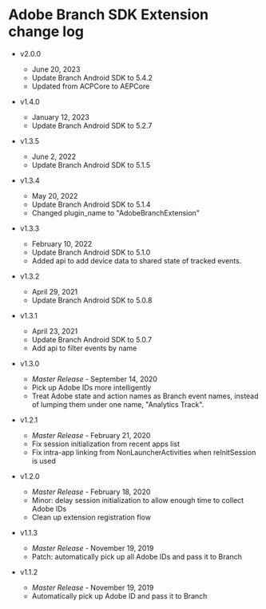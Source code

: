 # Adobe Branch SDK Extension change log

- v2.0.0
  * June 20, 2023
  * Update Branch Android SDK to 5.4.2
  * Updated from ACPCore to AEPCore


- v1.4.0
  * January 12, 2023
  * Update Branch Android SDK to 5.2.7

- v1.3.5
  * June 2, 2022
  * Update Branch Android SDK to 5.1.5

- v1.3.4
  * May 20, 2022
  * Update Branch Android SDK to 5.1.4
  * Changed plugin_name to "AdobeBranchExtension"

- v1.3.3
  * February 10, 2022
  * Update Branch Android SDK to 5.1.0
  * Added api to add device data to shared state of tracked events.

- v1.3.2
  * April 29, 2021
  * Update Branch Android SDK to 5.0.8

- v1.3.1
  * April 23, 2021
  * Update Branch Android SDK to 5.0.7
  * Add api to filter events by name

- v1.3.0
  * _*Master Release*_ - September 14, 2020
  * Pick up Adobe IDs more intelligently
  * Treat Adobe state and action names as Branch event names, instead of lumping them under one name, "Analytics Track".

- v1.2.1
  * _*Master Release*_ - February 21, 2020
  * Fix session initialization from recent apps list
  * Fix intra-app linking from NonLauncherActivities when reInitSession is used

- v1.2.0
  * _*Master Release*_ - February 18, 2020
  * Minor: delay session initialization to allow enough time to collect Adobe IDs
  * Clean up extension registration flow

- v1.1.3
  * _*Master Release*_ - November 19, 2019
  * Patch: automatically pick up all Adobe IDs and pass it to Branch
  
- v1.1.2
  * _*Master Release*_ - November 19, 2019
  * Automatically pick up Adobe ID and pass it to Branch
